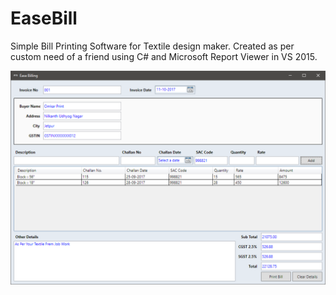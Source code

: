 # EaseBill
Simple Bill Printing Software for Textile design maker.
Created as per custom need of a friend using C# and Microsoft Report Viewer in VS 2015.

![alt text](https://github.com/pruthveshpipaliya/EaseBill/blob/master/Snapshot.png)
